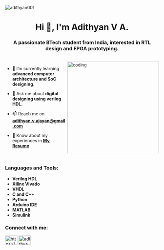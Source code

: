 <p align="left"> <img src="https://komarev.com/ghpvc/?username=adithyan001&label=Profile%20views&color=0e75b6&style=flat" alt="adithyan001" /> </p>
<h1 align="center">Hi 👋, I'm Adithyan V A.</h1>
<h3 align="center">A passionate BTech student from India, interested in RTL design and FPGA prototyping.</h3>
<br>
<img align="right" alt="coding" width="300" src="https://github.com/user-attachments/assets/aedbe12b-e404-41ea-a16b-21de67bec94a">

- 🌱 I’m currently learning **advanced computer architecture and SoC designing.**

- 💬 Ask me about **digital designing using verilog HDL.**

- 📫 Reach me on <a href="mailto:adithyan.v.ajayan@gmail.com" target="blank" title = "Email me">**adithyan.v.ajayan@gmail.com**</a>

- 📄 Know about my experiences in <a href="https://drive.google.com/file/d/1MeGBtXhpTUdPYSAgA2MU8JfwJhHjkEGQ/view?usp=sharing" target=_blank title = "Resume">**My Resume**</a>
<br>

<h3 align="left">Languages and Tools:</h3>

* **Verilog HDL**
* **Xilinx Vivado**
* **VHDL**
* **C and C++**
* **Python**
* **Arduino IDE**
* **MATLAB**
* **Simulink**

    
<h3 align="left">Connect with me:</h3>
<p align="left">
<a href="https://www.linkedin.com/in/adithyan-va/" target="blank"><img align="center" src="https://raw.githubusercontent.com/rahuldkjain/github-profile-readme-generator/master/src/images/icons/Social/linked-in-alt.svg" alt="https://www.linkedin.com/in/adithyan-va/" height="30" width="40" /></a>
<a href="https://instagram.com/adithyan_v.a" target="blank"><img align="center" src="https://raw.githubusercontent.com/rahuldkjain/github-profile-readme-generator/master/src/images/icons/Social/instagram.svg" alt="adithyan_v.a" height="30" width="40" /></a>
</p>

